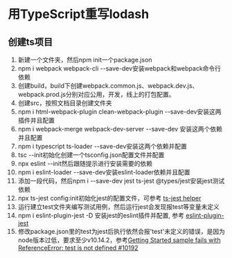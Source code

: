 # 用TypeScript重写lodash

## 创建ts项目
1. 新建一个文件夹，然后npm init一个package.json
2. npm i webpack webpack-cli --save-dev安装webpack和webpack命令行依赖
3. 创建build，build下创建webpack.common.js、webpack.dev.js、webpack.prod.js分别对应公用，开发，线上的打包配置。
4. 创建src，按照文档目录创建文件夹
5. npm i html-webpack-plugin clean-webpack-plugin --save-dev安装这两插件并且配置
6. npm i webpack-merge webpack-dev-server --save-dev 安装这两个依赖并且配置
7. npm i typescript ts-loader --save-dev安装这两个依赖并配置
8. tsc --init初始化创建一个tsconfig.json配置文件并配置
9. npx eslint --init然后跟随提示进行安装需要的依赖
10. npm i eslint-loader --save-dev安装eslint-loader依赖并且配置
11. 添加一段代码，然后npm i --save-dev jest ts-jest @types/jest安装jest测试依赖
12. npx ts-jest config:init初始化jest的配置文件，可参考 [ts-jest helper](https://kulshekhar.github.io/ts-jest/user/install)
13. 运行建立test文件夹编写测试用例，然后运行jest会发现报test等变量未定义
14. npm i eslint-plugin-jest -D 安装jest的eslint插件并配置, 参考 [eslint-plugin-jest](https://www.npmjs.com/package/eslint-plugin-jest)
15. 修改package.json里的test为jest后执行依然会报'test'未定义的错误，是因为node版本过低，要求至少v10.14.2，参考[Getting Started sample fails with ReferenceError: test is not defined #10192](https://github.com/facebook/jest/issues/10192)